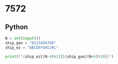 # 7572

## Python

```python
N = int(input())
ship_gan = "0123456789"
ship_ez = "ABCDEFGHIJKL"

print(f"{ship_ez[(N-4)%12]}{ship_gan[(N+6)%10]}")

```
